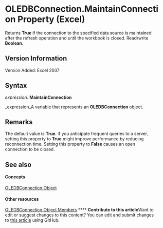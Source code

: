 
# OLEDBConnection.MaintainConnection Property (Excel)

Returns  **True** if the connection to the specified data source is maintained after the refresh operation and until the workbook is closed. Read/write **Boolean**.


## Version Information

Version Added: Excel 2007 


## Syntax

 _expression_. **MaintainConnection**

 _expression_A variable that represents an  **OLEDBConnection** object.


## Remarks

The default value is  **True**. If you anticipate frequent queries to a server, setting this property to  **True** might improve performance by reducing reconnection time. Setting this property to **False** causes an open connection to be closed.


## See also


#### Concepts


 [OLEDBConnection Object](f246e544-9854-8e71-a7f7-dec57dd725e4.md)
#### Other resources


 [OLEDBConnection Object Members](2f1a2f81-ee3a-1b60-8dc3-87818e1790c1.md)
****   **Contribute to this article**Want to edit or suggest changes to this content? You can edit and submit changes to  [this article](https://github.com/jhershey00/VBA_Excel_Test/OpenXMLCon/articles/ce913d74-d86d-006c-4def-da04a8c630b6.md) using GitHub.

